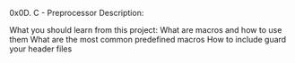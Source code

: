 0x0D. C - Preprocessor
Description:

What you should learn from this project:
What are macros and how to use them
What are the most common predefined macros
How to include guard your header files

